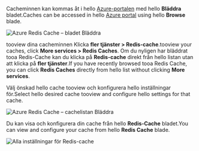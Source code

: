 <span data-ttu-id="04d29-101">Cacheminnen kan kommas åt i hello [Azure-portalen](https://portal.azure.com) med hello **Bläddra** bladet.</span><span class="sxs-lookup"><span data-stu-id="04d29-101">Caches can be accessed in hello [Azure portal](https://portal.azure.com) using hello **Browse** blade.</span></span>

![Azure Redis Cache – bladet Bläddra](media/redis-cache-browse/redis-cache-browse.png)

<span data-ttu-id="04d29-103">tooview dina cacheminnen Klicka **fler tjänster > Redis-cache**.</span><span class="sxs-lookup"><span data-stu-id="04d29-103">tooview your caches, click **More services > Redis Caches**.</span></span> <span data-ttu-id="04d29-104">Om du nyligen har bläddrat tooa Redis-Cache kan du klicka på **Redis-cache** direkt från hello listan utan att klicka på **fler tjänster**.</span><span class="sxs-lookup"><span data-stu-id="04d29-104">If you have recently browsed tooa Redis Cache, you can click **Redis Caches** directly from hello list without clicking **More services**.</span></span>

<span data-ttu-id="04d29-105">Välj önskad hello cache tooview och konfigurera hello inställningar för.</span><span class="sxs-lookup"><span data-stu-id="04d29-105">Select hello desired cache tooview and configure hello settings for that cache.</span></span>

![Azure Redis Cache – cachelistan Bläddra](media/redis-cache-browse/redis-caches.png)

<span data-ttu-id="04d29-107">Du kan visa och konfigurera din cache från hello **Redis-Cache** bladet.</span><span class="sxs-lookup"><span data-stu-id="04d29-107">You can view and configure your cache from hello **Redis Cache** blade.</span></span>

![Alla inställningar för Redis-cache](media/redis-cache-browse/redis-cache-blade.png)

